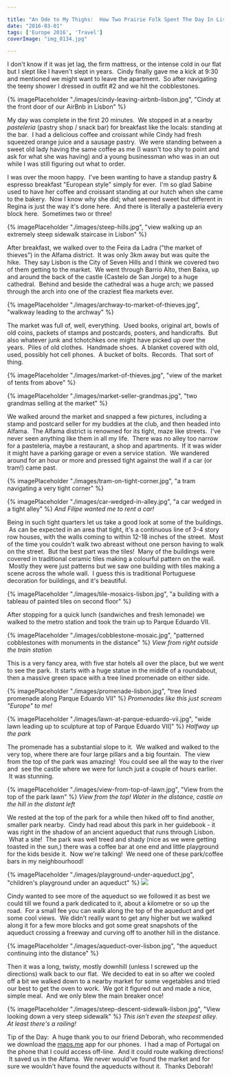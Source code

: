 ```yaml
---

title: "An Ode to My Thighs:  How Two Prairie Folk Spent The Day In Lisbon"
date: "2016-03-01"
tags: ['Europe 2016', 'Travel'] 
coverImage: "img_0134.jpg"

---
```



I don't know if it was jet lag, the firm mattress, or the intense cold in our flat but I slept like I haven't slept in years.  Cindy finally gave me a kick at 9:30 and mentioned we might want to leave the apartment.  So after navigating the teeny shower I dressed in outfit #2 and we hit the cobblestones.

{% imagePlaceholder "./images/cindy-leaving-airbnb-lisbon.jpg", "Cindy at the front door of our AirBnb in Lisbon" %}

My day was complete in the first 20 minutes.  We stopped in at a nearby _pasteleria_ (pastry shop / snack bar) for breakfast like the locals: standing at the bar.  I had a delicious coffee and croissant while Cindy had fresh squeezed orange juice and a sausage pastry.  We were standing between a sweet old lady having the same coffee as me (I wasn't too shy to point and ask for what she was having) and a young businessman who was in an out while I was still figuring out what to order.

I was over the moon happy.  I've been wanting to have a standup pastry & espresso breakfast "European style" simply for ever.  I'm so glad Sabine used to have her coffee and croissant standing at our hutch when she came to the bakery.  Now I know why she did; what seemed sweet but different in Regina is just the way it's done here.  And there is literally a pasteleria every block here.  Sometimes two or three!

{% imagePlaceholder "./images/steep-hills.jpg", "view walking up an extremely steep sidewalk staircase in Lisbon" %}

After breakfast, we walked over to the Feira da Ladra ("the market of thieves") in the Alfama district.  It was only 3km away but was quite the hike.  They say Lisbon is the City of Seven Hills and I think we covered two of them getting to the market.  We went through Barrio Alto, then Baixa, up and around the back of the castle (Castelo de San Jorge) to a huge cathedral.  Behind and beside the cathedral was a huge arch; we passed through the arch into one of the craziest flea markets ever.

{% imagePlaceholder "./images/archway-to-market-of-thieves.jpg", "walkway leading to the archway" %}


The market was full of, well, everything.  Used books, original art, bowls of old coins, packets of stamps and postcards, posters, and handicrafts.  But also whatever junk and tchotchkes one might have picked up over the years.  Piles of old clothes.  Handmade shoes.  A blanket covered with old, used, possibly hot cell phones.  A bucket of bolts.  Records.  That sort of thing.

{% imagePlaceholder "./images/market-of-thieves.jpg", "view of the market of tents from above" %}


{% imagePlaceholder "./images/market-seller-grandmas.jpg", "two grandmas selling at the market" %}


We walked around the market and snapped a few pictures, including a stamp and postcard seller for my buddies at the club, and then headed into Alfama.  The Alfama district is renowned for its tight, maze like streets.  I've never seen anything like them in all my life.  There was no alley too narrow for a pasteleria, maybe a restaurant, a shop and apartments.  If it was wider it might have a parking garage or even a service station.  We wandered around for an hour or more and pressed tight against the wall if a car (or tram!) came past.

{% imagePlaceholder "./images/tram-on-tight-corner.jpg", "a tram navigating a very tight corner" %}


{% imagePlaceholder "./images/car-wedged-in-alley.jpg", "a car wedged in a tight alley" %}
 _And Filipe wanted me to rent a car!_ 

Being in such tight quarters let us take a good look at some of the buildings.  As can be expected in an area that tight, it's a continuous line of 3-4 story row houses, with the walls coming to within 12-18 inches of the street.  Most of the time you couldn't walk two abreast without one person having to walk on the street.  But the best part was the tiles!  Many of the buildings were covered in traditional ceramic tiles making a colourful pattern on the wall.  Mostly they were just patterns but we saw one building with tiles making a scene across the whole wall.  I guess this is traditional Portuguese decoration for buildings, and it's beautiful.

{% imagePlaceholder "./images/tile-mosaics-lisbon.jpg", "a building with a tableau of painted tiles on second floor" %}

After stopping for a quick lunch (sandwiches and fresh lemonade) we walked to the metro station and took the train up to Parque Eduardo VII.

{% imagePlaceholder "./images/cobblestone-mosaic.jpg", "patterned cobblestones with monuments in the distance" %}
 _View from right outside the train station_

This is a very fancy area, with five star hotels all over the place, but we went to see the park.  It starts with a huge statue in the middle of a roundabout, then a massive green space with a tree lined promenade on either side. 

{% imagePlaceholder "./images/promenade-lisbon.jpg", "tree lined promenade along Parque Eduardo VII" %}
 _Promenades like this just scream "Europe" to me!_

{% imagePlaceholder "./images/lawn-at-parque-eduardo-vii.jpg", "wide lawn leading up to sculpture at top of Parque Eduardo VII]" %}
 _Halfway up the park_

The promenade has a substantial slope to it.  We walked and walked to the very top, where there are four large pillars and a big fountain.  The view from the top of the park was amazing!  You could see all the way to the river and  see the castle where we were for lunch just a couple of hours earlier.  It was stunning.

{% imagePlaceholder "./images/view-from-top-of-lawn.jpg", "View from the top of the park lawn" %}
 _View from the top! Water in the distance, castle on the hill in the distant left_

We rested at the top of the park for a while then hiked off to find another, smaller park nearby.  Cindy had read about this park in her guidebook - it was right in the shadow of an ancient aqueduct that runs through Lisbon.  What a site!  The park was well treed and shady (nice as we were getting toasted in the sun,) there was a coffee bar at one end and little playground for the kids beside it.  Now we're talking!  We need one of these park/coffee bars in my neighbourhood!

{% imagePlaceholder "./images/playground-under-aqueduct.jpg", "children's playground under an aqueduct" %}
[![](../../img//.jpg)](https://madbaker.smugmug.com/Travel/Europe-2016/Lisbon-March-1/i-Gbf4FMt/A)

Cindy wanted to see more of the aqueduct so we followed it as best we could till we found a park dedicated to it, about a kilometre or so up the road.  For a small fee you can walk along the top of the aqueduct and get some cool views.  We didn't really want to get any higher but we walked along it for a few more blocks and got some great snapshots of the aqueduct crossing a freeway and curving off to another hill in the distance.

{% imagePlaceholder "./images/aqueduct-over-lisbon.jpg", "the aqueduct continuing into the distance" %}

Then it was a long, twisty, mostly downhill (unless I screwed up the directions) walk back to our flat.  We decided to eat in so after we cooled off a bit we walked down to a nearby market for some vegetables and tried our best to get the oven to work.  We got it figured out and made a nice, simple meal.  And we only blew the main breaker once!

{% imagePlaceholder "./images/steep-descent-sidewalk-lisbon.jpg", "View looking down a very steep sidewalk" %}
_This isn't even the steepest alley. At least there's a railing!_

Tip of the Day:  A huge thank you to our friend Deborah, who recommended we download the [maps.me](http://maps.me/en/home) app for our phones.  I had a map of Portugal on the phone that I could access off-line.  And it could route walking directions!  It saved us in the Alfama.  We never would've found the market and for sure we wouldn't have found the aqueducts without it.  Thanks Deborah!

